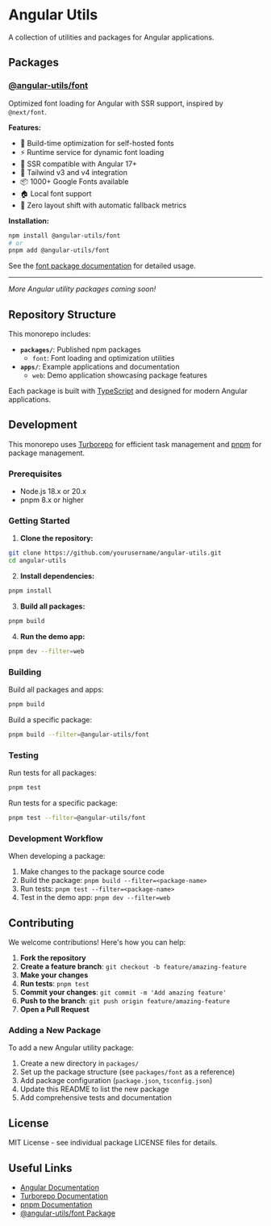 # Angular Utils

A collection of utilities and packages for Angular applications.

## Packages

### [@angular-utils/font](./packages/font)

Optimized font loading for Angular with SSR support, inspired by `@next/font`.

**Features:**

- 🚀 Build-time optimization for self-hosted fonts
- ⚡ Runtime service for dynamic font loading
- 🔄 SSR compatible with Angular 17+
- 🎨 Tailwind v3 and v4 integration
- 📦 1000+ Google Fonts available
- 🏠 Local font support
- 🎯 Zero layout shift with automatic fallback metrics

**Installation:**

```bash
npm install @angular-utils/font
# or
pnpm add @angular-utils/font
```

See the [font package documentation](./packages/font/README.md) for detailed usage.

---

_More Angular utility packages coming soon!_

## Repository Structure

This monorepo includes:

- **`packages/`**: Published npm packages
  - `font`: Font loading and optimization utilities
- **`apps/`**: Example applications and documentation
  - `web`: Demo application showcasing package features

Each package is built with [TypeScript](https://www.typescriptlang.org/) and designed for modern Angular applications.

## Development

This monorepo uses [Turborepo](https://turborepo.com/) for efficient task management and [pnpm](https://pnpm.io/) for package management.

### Prerequisites

- Node.js 18.x or 20.x
- pnpm 8.x or higher

### Getting Started

1. **Clone the repository:**

```bash
git clone https://github.com/yourusername/angular-utils.git
cd angular-utils
```

2. **Install dependencies:**

```bash
pnpm install
```

3. **Build all packages:**

```bash
pnpm build
```

4. **Run the demo app:**

```bash
pnpm dev --filter=web
```

### Building

Build all packages and apps:

```bash
pnpm build
```

Build a specific package:

```bash
pnpm build --filter=@angular-utils/font
```

### Testing

Run tests for all packages:

```bash
pnpm test
```

Run tests for a specific package:

```bash
pnpm test --filter=@angular-utils/font
```

### Development Workflow

When developing a package:

1. Make changes to the package source code
2. Build the package: `pnpm build --filter=<package-name>`
3. Run tests: `pnpm test --filter=<package-name>`
4. Test in the demo app: `pnpm dev --filter=web`

## Contributing

We welcome contributions! Here's how you can help:

1. **Fork the repository**
2. **Create a feature branch**: `git checkout -b feature/amazing-feature`
3. **Make your changes**
4. **Run tests**: `pnpm test`
5. **Commit your changes**: `git commit -m 'Add amazing feature'`
6. **Push to the branch**: `git push origin feature/amazing-feature`
7. **Open a Pull Request**

### Adding a New Package

To add a new Angular utility package:

1. Create a new directory in `packages/`
2. Set up the package structure (see `packages/font` as a reference)
3. Add package configuration (`package.json`, `tsconfig.json`)
4. Update this README to list the new package
5. Add comprehensive tests and documentation

## License

MIT License - see individual package LICENSE files for details.

## Useful Links

- [Angular Documentation](https://angular.dev/)
- [Turborepo Documentation](https://turborepo.com/)
- [pnpm Documentation](https://pnpm.io/)
- [@angular-utils/font Package](./packages/font/README.md)

